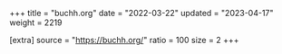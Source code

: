 +++
title = "buchh.org"
date = "2022-03-22"
updated = "2023-04-17"
weight = 2219

[extra]
source = "https://buchh.org/"
ratio = 100
size = 2
+++
